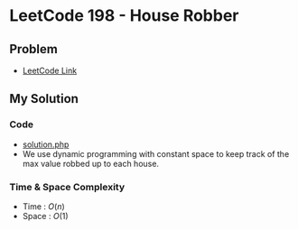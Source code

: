 # LeetCode 198 - House Robber

## Problem  
- [LeetCode Link](https://leetcode.com/problems/house-robber/)

## My Solution

### Code
- [solution.php](./solution.php)
- We use dynamic programming with constant space to keep track of the max value robbed up to each house.

### Time & Space Complexity
- Time  : $O(n)$
- Space : $O(1)$
